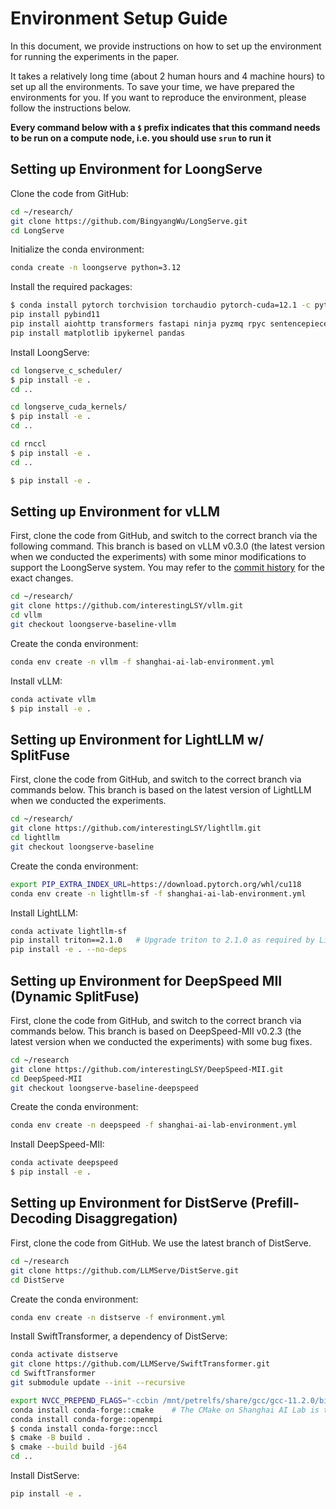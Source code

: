 # Environment Setup Guide

In this document, we provide instructions on how to set up the environment for running the experiments in the paper.

It takes a relatively long time (about 2 human hours and 4 machine hours) to set up all the environments. To save your time, we have prepared the environments for you. If you want to reproduce the environment, please follow the instructions below.

**Every command below with a `$` prefix indicates that this command needs to be run on a compute node, i.e. you should use `srun` to run it**

## Setting up Environment for LoongServe

Clone the code from GitHub:

```bash
cd ~/research/
git clone https://github.com/BingyangWu/LongServe.git
cd LongServe
```

Initialize the conda environment:

```bash
conda create -n loongserve python=3.12
```

Install the required packages:

```bash
$ conda install pytorch torchvision torchaudio pytorch-cuda=12.1 -c pytorch -c nvidia
pip install pybind11
pip install aiohttp transformers fastapi ninja pyzmq rpyc sentencepiece uvloop einops ray[default] uvicorn
pip install matplotlib ipykernel pandas
```

Install LoongServe:

```bash
cd longserve_c_scheduler/
$ pip install -e .
cd ..

cd longserve_cuda_kernels/
$ pip install -e .
cd ..

cd rnccl
$ pip install -e .
cd ..

$ pip install -e .
```

## Setting up Environment for vLLM

First, clone the code from GitHub, and switch to the correct branch via the following command. This branch is based on vLLM v0.3.0 (the latest version when we conducted the experiments) with some minor modifications to support the LoongServe system. You may refer to the [commit history](https://github.com/interestingLSY/vllm/commits/loongserve-baseline-vllm/) for the exact changes.

```bash
cd ~/research/
git clone https://github.com/interestingLSY/vllm.git
cd vllm
git checkout loongserve-baseline-vllm
```

Create the conda environment:

```bash
conda env create -n vllm -f shanghai-ai-lab-environment.yml
```

Install vLLM:

```bash
conda activate vllm
$ pip install -e .
```

## Setting up Environment for LightLLM w/ SplitFuse

First, clone the code from GitHub, and switch to the correct branch via commands below. This branch is based on the latest version of LightLLM when we conducted the experiments. 

```bash
cd ~/research/
git clone https://github.com/interestingLSY/lightllm.git
cd lightllm
git checkout loongserve-baseline
```

Create the conda environment:

```bash
export PIP_EXTRA_INDEX_URL=https://download.pytorch.org/whl/cu118
conda env create -n lightllm-sf -f shanghai-ai-lab-environment.yml
```

Install LightLLM:

```bash
conda activate lightllm-sf
pip install triton==2.1.0	# Upgrade triton to 2.1.0 as required by LightLLM
pip install -e . --no-deps
```

## Setting up Environment for DeepSpeed MII (Dynamic SplitFuse)

First, clone the code from GitHub, and switch to the correct branch via commands below. This branch is based on DeepSpeed-MII v0.2.3 (the latest version when we conducted the experiments) with some bug fixes. 

```bash
cd ~/research
git clone https://github.com/interestingLSY/DeepSpeed-MII.git
cd DeepSpeed-MII
git checkout loongserve-baseline-deepspeed
```

Create the conda environment:

```bash
conda env create -n deepspeed -f shanghai-ai-lab-environment.yml
```

Install DeepSpeed-MII:

```bash
conda activate deepspeed
$ pip install -e .
```

## Setting up Environment for DistServe (Prefill-Decoding Disaggregation)

First, clone the code from GitHub. We use the latest branch of DistServe.

```bash
cd ~/research
git clone https://github.com/LLMServe/DistServe.git
cd DistServe
```

Create the conda environment:

```bash
conda env create -n distserve -f environment.yml
```

Install SwiftTransformer, a dependency of DistServe:

```bash
conda activate distserve
git clone https://github.com/LLMServe/SwiftTransformer.git
cd SwiftTransformer
git submodule update --init --recursive

export NVCC_PREPEND_FLAGS="-ccbin /mnt/petrelfs/share/gcc/gcc-11.2.0/bin/g++"
conda install conda-forge::cmake	# The CMake on Shanghai AI Lab is too old
conda install conda-forge::openmpi
$ conda install conda-forge::nccl
$ cmake -B build .
$ cmake --build build -j64
cd ..
```

Install DistServe:

```bash
pip install -e .
```

